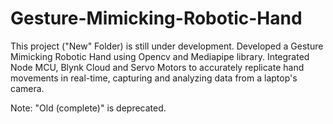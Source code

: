 # Gesture-Mimicking-Robotic-Hand
This project ("New" Folder) is still under development. Developed a Gesture Mimicking Robotic Hand using Opencv and Mediapipe library. Integrated Node MCU, Blynk Cloud and Servo Motors to accurately replicate hand movements in real-time, capturing and analyzing data from a laptop's camera.

Note: "Old (complete)" is deprecated.
